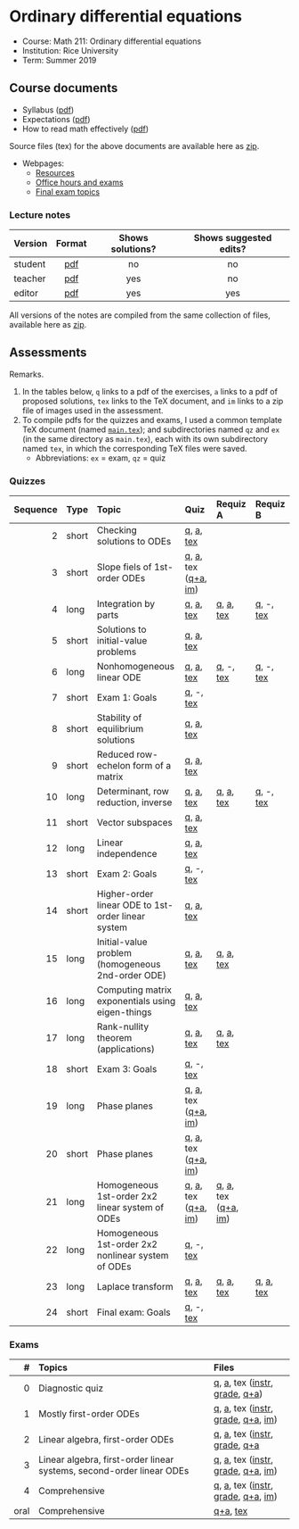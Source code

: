# Ordinary differential equations

- Course: Math 211: Ordinary differential equations
- Institution: Rice University
- Term: Summer 2019



## Course documents

- Syllabus ([pdf](docs/pdf/syl.pdf))
- Expectations ([pdf](docs/pdf/exp.pdf))
- How to read math effectively ([pdf](docs/pdf/read.pdf))

Source files (tex) for the above documents are available here as [zip](docs/tex/docs.zip).

- Webpages:
    - [Resources](webp/res.html)
    - [Office hours and exams](webp/oh-ex.html)
    - [Final exam topics](fe.html)

### Lecture notes

| Version | Format                        | Shows solutions? | Shows suggested edits? |
|:--------|:-----------------------------:|:----------------:|:----------------------:|
| student | [pdf](notes/pdf/student.pdf) | no  | no  |
| teacher | [pdf](notes/pdf/teacher.pdf) | yes | no  |
| editor  | [pdf](notes/pdf/editor.pdf)  | yes | yes |

All versions of the notes are compiled from the same collection of files, available here as [zip](notes/tex/notes.zip).



## Assessments

Remarks.

1. In the tables below, `q` links to a pdf of the exercises, `a` links to a pdf of proposed solutions, `tex` links to the TeX document, and `im` links to a zip file of images used in the assessment.
2. To compile pdfs for the quizzes and exams, I used a common template TeX document (named [`main.tex`](assess/main.tex)); and subdirectories named `qz` and `ex` (in the same directory as `main.tex`), each with its own subdirectory named `tex`, in which the corresponding TeX files were saved.
    - Abbreviations: `ex` = exam, `qz` = quiz

### Quizzes

| Sequence | Type  | Topic                                              | Quiz | Requiz A | Requiz B |
|---------:|:------|:---------------------------------------------------|:-----|:---------|:---------|
|        2 | short | Checking solutions to ODEs                         | [q](assess/ex/pdf/02.pdf), [a](assess/ex/pdf/02-sol.pdf), [tex](assess/ex/tex/02.tex) |  |  |
|        3 | short | Slope fiels of 1st-order ODEs                      | [q](assess/ex/pdf/03.pdf), [a](assess/ex/pdf/03-sol.pdf), tex ([q+a](assess/ex/tex/02.tex), [im](assess/ex/tex/03-graphics.zip)) |  |  |
|        4 | long  | Integration by parts                               | [q](assess/ex/pdf/04.pdf), [a](assess/ex/pdf/04-sol.pdf), [tex](assess/ex/tex/04.tex) | [q](assess/ex/pdf/04A.pdf), [a](assess/ex/pdf/04A-sol.pdf), [tex](assess/ex/tex/04A.tex) | [q](assess/ex/pdf/04B.pdf), -, [tex](assess/ex/tex/04B.tex) |
|        5 | short | Solutions to initial-value problems                | [q](assess/ex/pdf/05.pdf), [a](assess/ex/pdf/05-sol.pdf), [tex](assess/ex/tex/05.tex) |  |  |
|        6 | long  | Nonhomogeneous linear ODE                          | [q](assess/ex/pdf/06.pdf), [a](assess/ex/pdf/06-sol.pdf), [tex](assess/ex/tex/06.tex) | [q](assess/ex/pdf/06A.pdf), -, [tex](assess/ex/tex/06A.tex) | [q](assess/ex/pdf/06B.pdf), -, [tex](assess/ex/tex/06B.tex) |
|        7 | short | Exam 1: Goals                                      | [q](assess/ex/pdf/07.pdf), -, [tex](assess/ex/tex/07.tex) |  |  |
|        8 | short | Stability of equilibrium solutions                 | [q](assess/ex/pdf/08.pdf), [a](assess/ex/pdf/08-sol.pdf), [tex](assess/ex/tex/08.tex) |  |  |
|        9 | short | Reduced row-echelon form of a matrix               | [q](assess/ex/pdf/09.pdf), [a](assess/ex/pdf/09-sol.pdf), [tex](assess/ex/tex/09.tex) |  |  |
|       10 | long  | Determinant, row reduction, inverse                | [q](assess/ex/pdf/10.pdf), [a](assess/ex/pdf/10-sol.pdf), [tex](assess/ex/tex/10.tex) | [q](assess/ex/pdf/10A.pdf), [a](assess/ex/pdf/10A-sol.pdf), [tex](assess/ex/tex/10A.tex) | [q](assess/ex/pdf/10B.pdf), -, [tex](assess/ex/tex/10B.tex) |
|       11 | short | Vector subspaces                                   | [q](assess/ex/pdf/11.pdf), [a](assess/ex/pdf/11-sol.pdf), [tex](assess/ex/tex/11.tex) |  |  |
|       12 | long  | Linear independence                                | [q](assess/ex/pdf/12.pdf), [a](assess/ex/pdf/12-sol.pdf), [tex](assess/ex/tex/12.tex) |  |  |
|       13 | short | Exam 2: Goals                                      | [q](assess/ex/pdf/13.pdf), -, [tex](assess/ex/tex/13.tex)  |  |
|       14 | short | Higher-order linear ODE to 1st-order linear system | [q](assess/ex/pdf/14.pdf), [a](assess/ex/pdf/14-sol.pdf), [tex](assess/ex/tex/14.tex) |  |  |
|       15 | long  | Initial-value problem (homogeneous 2nd-order ODE)  | [q](assess/ex/pdf/15.pdf), [a](assess/ex/pdf/15-sol.pdf), [tex](assess/ex/tex/15.tex) | [q](assess/ex/pdf/15A.pdf), [a](assess/ex/pdf/15A-sol.pdf), [tex](assess/ex/tex/15A.tex) |  |
|       16 | long  | Computing matrix exponentials using eigen-things   | [q](assess/ex/pdf/16.pdf), [a](assess/ex/pdf/16-sol.pdf), [tex](assess/ex/tex/16.tex) |  |  |
|       17 | long  | Rank-nullity theorem (applications)                | [q](assess/ex/pdf/17.pdf), [a](assess/ex/pdf/17-sol.pdf), [tex](assess/ex/tex/17.tex) | [q](assess/ex/pdf/17A.pdf), [a](assess/ex/pdf/17A-sol.pdf), [tex](assess/ex/tex/17A.tex) |  |
|       18 | short | Exam 3: Goals                                      | [q](assess/ex/pdf/18.pdf), -, [tex](assess/ex/tex/18.tex) |  |  |
|       19 | long  | Phase planes                                       | [q](assess/ex/pdf/19.pdf), [a](assess/ex/pdf/19-sol.pdf), tex ([q+a](assess/ex/tex/19.tex), [im](assess/ex/tex/19-graphics.zip)) |  |  |
|       20 | short | Phase planes                                       | [q](assess/ex/pdf/20.pdf), [a](assess/ex/pdf/20-sol.pdf), tex ([q+a](assess/ex/tex/20.tex), [im](assess/ex/tex/20-graphics.zip)) |  |  |
|       21 | long  | Homogeneous 1st-order 2x2 linear system of ODEs    | [q](assess/ex/pdf/21.pdf), [a](assess/ex/pdf/21-sol.pdf), tex ([q+a](assess/ex/tex/21.tex), [im](assess/ex/tex/21-graphics.zip)) | [q](assess/ex/pdf/21Z.pdf), [a](assess/ex/pdf/21Z-sol.pdf), tex ([q+a](assess/ex/tex/21Z.tex), [im](assess/ex/tex/21Z-graphics.zip)) |  |
|       22 | long  | Homogeneous 1st-order 2x2 nonlinear system of ODEs | [q](assess/ex/pdf/22.pdf), -, [tex](assess/ex/tex/22.tex) |  |  |
|       23 | long  | Laplace transform                                  | [q](assess/ex/pdf/23.pdf), [a](assess/ex/pdf/23-sol.pdf), [tex](assess/ex/tex/23.tex) | [q](assess/ex/pdf/23Y.pdf), [a](assess/ex/pdf/23Y-sol.pdf), [tex](assess/ex/tex/23Y.tex) | [q](assess/ex/pdf/23Z.pdf), [a](assess/ex/pdf/23Z-sol.pdf), [tex](assess/ex/tex/23Z.tex) |
|       24 | short | Final exam: Goals                                  | [q](assess/ex/pdf/24.pdf), -, [tex](assess/ex/tex/24.tex) |  |  |

### Exams

|    # | Topics | Files |
|-----:|:-------|:------|
|    0 | Diagnostic quiz | [q](assess/qz/pdf/01.pdf), [a](assess/qz/pdf/01-sol.pdf), tex ([instr](assess/qz/tex/01-instr.tex), [grade](assess/qz/tex/01-grade.tex), [q+a](assess/qz/tex/01.tex)) |
|    1 | Mostly first-order ODEs | [q](assess/ex/pdf/01.pdf), [a](assess/ex/pdf/01-sol.pdf), tex ([instr](assess/ex/tex/01-instr.tex), [grade](assess/ex/tex/01-grade.tex), [q+a](assess/ex/tex/01.tex), [im](assess/ex/tex/01-graphics.zip)) |
|    2 | Linear algebra, first-order ODEs | [q](assess/ex/pdf/02.pdf), [a](assess/ex/pdf/02-sol.pdf), tex ([instr](assess/ex/tex/02-instr.tex), [grade](assess/ex/tex/02-grade.tex), [q+a](assess/ex/tex/02.tex) |
|    3 | Linear algebra, first-order linear systems, second-order linear ODEs | [q](assess/ex/pdf/03.pdf), [a](assess/ex/pdf/03-sol.pdf), tex ([instr](assess/ex/tex/03-instr.tex), [grade](assess/ex/tex/03-grade.tex), [q+a](assess/ex/tex/03.tex), [im](assess/ex/tex/03-graphics.zip)) |
|    4 | Comprehensive | [q](assess/ex/pdf/04.pdf), [a](assess/ex/pdf/04-sol.pdf), tex ([instr](assess/ex/tex/04-instr.tex), [grade](assess/ex/tex/04-grade.tex), [q+a](assess/ex/tex/04.tex), [im](assess/ex/tex/04-graphics.zip)) |
| oral | Comprehensive | [q+a](assess/ex/pdf/oral.pdf), [tex](assess/ex/tex/oral.tex) |
